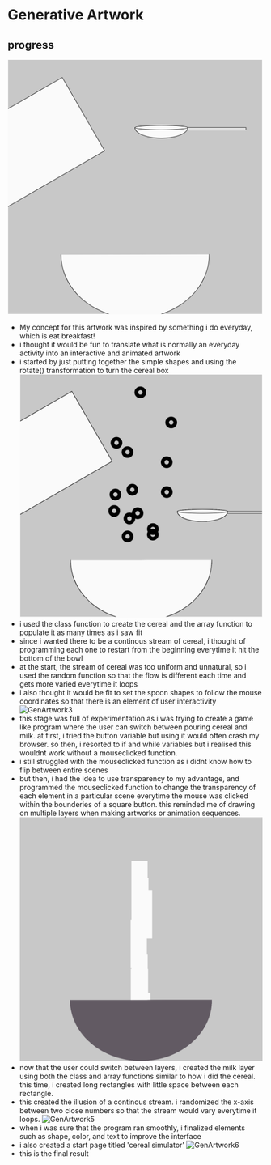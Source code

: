 # Generative Artwork
## progress
![GenArtwork1](IMgenartwork.png)
- My concept for this artwork was inspired by something i do everyday, which is eat breakfast!
- i thought it would be fun to translate what is normally an everyday activity into an interactive and animated artwork
- i started by just putting together the simple shapes and using the rotate() transformation to turn the cereal box
![GenArtwork2](IMgenartwork2.png)
- i used the class function to create the cereal and the array function to populate it as many times as i saw fit
- since i wanted there to be a continous stream of cereal, i thought of programming each one to restart from the beginning everytime it hit the bottom of the bowl
- at the start, the stream of cereal was too uniform and unnatural, so i used the random function so that the flow is different each time and gets more varied everytime it loops
- i also thought it would be fit to set the spoon shapes to follow the mouse coordinates so that there is an element of user interactivity
![GenArtwork3](IMgenartwork3.png)
- this stage was full of experimentation as i was trying to create a game like program where the user can switch between pouring cereal and milk. at first, i tried the button variable but using it would often crash my browser. so then, i resorted to if and while variables but i realised this wouldnt work without a mouseclicked function.
- i still struggled with the mouseclicked function as i didnt know how to flip between entire scenes
- but then, i had the idea to use transparency to my advantage, and programmed the mouseclicked function to change the transparency of each element in a particular scene everytime the mouse was clicked within the bounderies of a square button. this reminded me of drawing on multiple layers when making artworks or animation sequences.
![GenArtwork4](IMgenartwork4.png)
- now that the user could switch between layers, i created the milk layer using both the class and array functions similar to how i did the cereal. this time, i created long rectangles with little space between each rectangle.
- this created the illusion of a continous stream. i randomized the x-axis between two close numbers so that the stream would vary everytime it loops.
![GenArtwork5](IMgenartwork5.png)
- when i was sure that the program ran smoothly, i finalized elements such as shape, color, and text to improve the interface
- i also created a start page titled 'cereal simulator'
![GenArtwork6](IMgenartwork6.png)
- this is the final result
